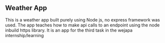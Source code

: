 ## Weather App
This is a weather app built purely using Node js, no express framework was used. The app teaches how to make api calls to an endpoint using the node inbuild https  library. It is an app for the third task in the wejapa internship/learning